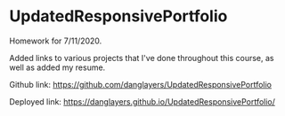 # UpdatedResponsivePortfolio
Homework for 7/11/2020.

Added links to various projects that I've done throughout this course, as well as added my resume. 

Github link: https://github.com/danglayers/UpdatedResponsivePortfolio

Deployed link: https://danglayers.github.io/UpdatedResponsivePortfolio/